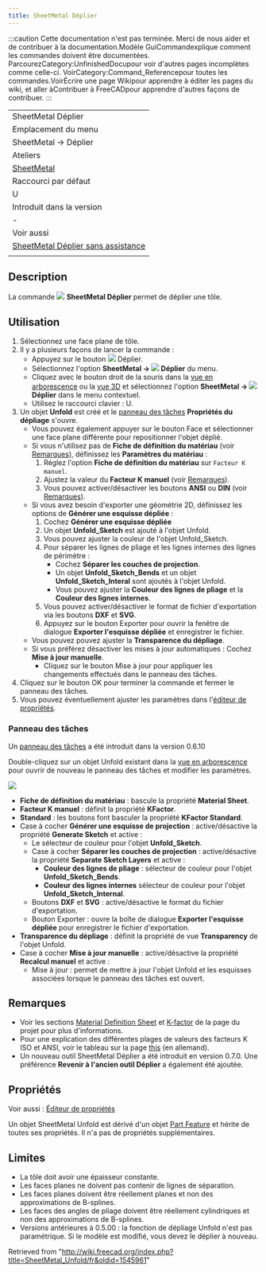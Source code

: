 ```yaml
---
title: SheetMetal Déplier
---
```

:::caution
Cette documentation n'est pas terminée. Merci de nous aider et de contribuer à la documentation.Modèle GuiCommandexplique comment les commandes doivent être documentées. ParcourezCategory:UnfinishedDocupour voir d'autres pages incomplètes comme celle-ci. VoirCategory:Command\_Referencepour toutes les commandes.VoirÉcrire une page Wikipour apprendre à éditer les pages du wiki, et aller àContribuer à FreeCADpour apprendre d'autres façons de contribuer.
:::

|  |
| --- |
| SheetMetal Déplier |
| Emplacement du menu |
| SheetMetal → Déplier |
| Ateliers |
| [SheetMetal](/SheetMetal_Workbench/fr "SheetMetal Workbench/fr") |
| Raccourci par défaut |
| U |
| Introduit dans la version |
| - |
| Voir aussi |
| [SheetMetal Déplier sans assistance](/SheetMetal_UnattendedUnfold/fr "SheetMetal UnattendedUnfold/fr") |
|  |

## Description

La commande ![](/images/SheetMetal_Unfold.svg) **SheetMetal Déplier** permet de déplier une tôle.

## Utilisation

1. Sélectionnez une face plane de tôle.
2. Il y a plusieurs façons de lancer la commande :
   * Appuyez sur le bouton ![](/images/SheetMetal_Unfold.svg) Déplier.
   * Sélectionnez l'option **SheetMetal → ![](/images/SheetMetal_Unfold.svg) Déplier** du menu.
   * Cliquez avec le bouton droit de la souris dans la [vue en arborescence](/Tree_view/fr "Tree view/fr") ou la [vue 3D](/3D_view/fr "3D view/fr") et sélectionnez l'option **SheetMetal → ![](/images/SheetMetal_Unfold.svg) Déplier** dans le menu contextuel.
   * Utilisez le raccourci clavier : U.
3. Un objet **Unfold** est créé et le [panneau des tâches](/Task_panel/fr "Task panel/fr") **Propriétés du dépliage** s'ouvre.
   * Vous pouvez également appuyer sur le bouton Face et sélectionner une face plane différente pour repositionner l'objet déplié.
   * Si vous n'utilisez pas de **Fiche de définition du matériau** (voir [Remarques](#Remarques)), définissez les **Paramètres du matériau** :
     1. Réglez l'option **Fiche de définition du matériau** sur `Facteur K manuel`.
     2. Ajustez la valeur du **Facteur K manuel** (voir [Remarques](#Remarques)).
     3. Vous pouvez activer/désactiver les boutons **ANSI** ou **DIN** (voir [Remarques](#Remarques)).
   * Si vous avez besoin d'exporter une géométrie 2D, définissez les options de **Générer une esquisse dépliée** :
     1. Cochez **Générer une esquisse dépliée**
     2. Un objet **Unfold\_Sketch** est ajouté à l'objet Unfold.
     3. Vous pouvez ajuster la couleur de l'objet Unfold\_Sketch.
     4. Pour séparer les lignes de pliage et les lignes internes des lignes de périmètre :
        + Cochez **Séparer les couches de projection**.
        + Un objet **Unfold\_Sketch\_Bends** et un objet **Unfold\_Sketch\_Interal** sont ajoutés à l'objet Unfold.
        + Vous pouvez ajuster la **Couleur des lignes de pliage** et la **Couleur des lignes internes**.
     5. Vous pouvez activer/désactiver le format de fichier d'exportation via les boutons **DXF** et **SVG**.
     6. Appuyez sur le bouton Exporter pour ouvrir la fenêtre de dialogue **Exporter l'esquisse dépliée** et enregistrer le fichier.
   * Vous pouvez pouvez ajuster la **Transparence du dépliage**.
   * Si vous préférez désactiver les mises à jour automatiques : Cochez **Mise à jour manuelle**.
     + Cliquez sur le bouton Mise à jour pour appliquer les changements effectués dans le panneau des tâches.
4. Cliquez sur le bouton OK pour terminer la commande et fermer le panneau des tâches.
5. Vous pouvez éventuellement ajuster les paramètres dans l'[éditeur de propriétés](/Property_editor/fr "Property editor/fr").

### Panneau des tâches

Un [panneau des tâches](/Task_panel/fr "Task panel/fr") a été introduit dans la version 0.6.10

Double-cliquez sur un objet Unfold existant dans la [vue en arborescence](/Tree_view/fr "Tree view/fr") pour ouvrir de nouveau le panneau des tâches et modifier les paramètres.

![](/images/SheetMetal_Unfold-Task.png)

* **Fiche de définition du matériau** : bascule la propriété **Material Sheet**.
* **Facteur K manuel** : définit la propriété **KFactor**.
* **Standard** : les boutons font basculer la propriété **KFactor Standard**.
* Case à cocher **Générer une esquisse de projection** : active/désactive la propriété **Generate Sketch** et active :
  + Le sélecteur de couleur pour l'objet **Unfold\_Sketch**.
  + Case à cocher **Séparer les couches de projection** : active/désactive la propriété **Separate Sketch Layers** et active :
    - **Couleur des lignes de pliage** : sélecteur de couleur pour l'objet **Unfold\_Sketch\_Bends**.
    - **Couleur des lignes internes** sélecteur de couleur pour l'objet **Unfold\_Sketch\_Internal**.
  + Boutons **DXF** et **SVG** : active/désactive le format du fichier d'exportation.
  + Bouton Exporter : ouvre la boîte de dialogue **Exporter l'esquisse dépliée** pour enregistrer le fichier d'exportation.
* **Transparence du dépliage** : définit la propriété de vue **Transparency** de l'objet Unfold.
* Case à cocher **Mise à jour manuelle** : active/désactive la propriété **Recalcul manuel** et active :
  + Mise à jour : permet de mettre à jour l'objet Unfold et les esquisses associées lorsque le panneau des tâches est ouvert.

## Remarques

* Voir les sections [Material Definition Sheet](https://github.com/shaise/FreeCAD_SheetMetal#material-definition-sheet) et [K-factor](https://github.com/shaise/FreeCAD_SheetMetal#physical-material-definitions) de la page du projet pour plus d'informations.
* Pour une explication des différentes plages de valeurs des facteurs K ISO et ANSI, voir le tableau sur la page [this](https://de.wikipedia.org/wiki/Biegeverkürzung#Korrektur_durch_den_sog._k-Faktor) (en allemand).
* Un nouveau outil SheetMetal Déplier a été introduit en version 0.7.0. Une préférence **Revenir à l'ancien outil Déplier** a également été ajoutée.

## Propriétés

Voir aussi : [Éditeur de propriétés](/Property_editor/fr "Property editor/fr")

Un objet SheetMetal Unfold est dérivé d'un objet [Part Feature](/Part_Feature/fr "Part Feature/fr") et hérite de toutes ses propriétés. Il n'a pas de propriétés supplémentaires.

## Limites

* La tôle doit avoir une épaisseur constante.
* Les faces planes ne doivent pas contenir de lignes de séparation.
* Les faces planes doivent être réellement planes et non des approximations de B-splines.
* Les faces des angles de pliage doivent être réellement cylindriques et non des approximations de B-splines.
* Versions antérieures à 0.5.00 : la fonction de dépliage Unfold n'est pas paramétrique. Si le modèle est modifié, vous devez le déplier à nouveau.

Retrieved from "<http://wiki.freecad.org/index.php?title=SheetMetal_Unfold/fr&oldid=1545961>"
